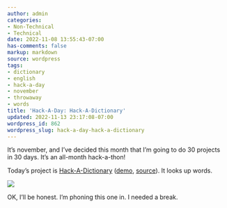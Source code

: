 ```yaml
---
author: admin
categories:
- Non-Technical
- Technical
date: 2022-11-08 13:55:43-07:00
has-comments: false
markup: markdown
source: wordpress
tags:
- dictionary
- english
- hack-a-day
- november
- throwaway
- words
title: 'Hack-A-Day: Hack-A-Dictionary'
updated: 2022-11-13 23:17:08-07:00
wordpress_id: 862
wordpress_slug: hack-a-day-hack-a-dictionary
---
```

It’s november, and I’ve decided this month that I’m going to do 30 projects in 30 days. It’s an all-month hack-a-thon!

Today’s project is [Hack-A-Dictionary](https://tilde.za3k.com/hackaday/dictionary/) ([demo](https://tilde.za3k.com/hackaday/dictionary/), [source](https://github.com/za3k/day08_dictionary)). It looks up words.

[![](https://blog.za3k.com/wp-content/uploads/2022/11/screenshot-7.png)](https://tilde.za3k.com/hackaday/dictionary/)

OK, I’ll be honest. I’m phoning this one in. I needed a break.
